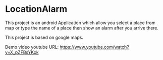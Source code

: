 # LocationAlarm
This project is an android Application which allow you select a place from map or type the name of a place then show an alarm after you arrive there.

This project is based on google maps.

Demo video youtube URL:
https://www.youtube.com/watch?v=X_pZFBsYKxk
